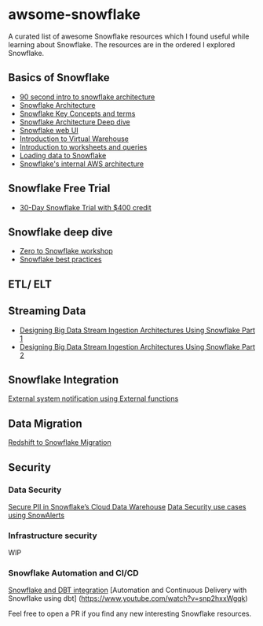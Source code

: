 # awsome-snowflake
A curated list of awesome Snowflake resources which I found useful while learning about Snowflake. The resources are in the ordered I explored Snowflake.

## Basics of Snowflake
- [90 second intro to snowflake architecture](https://www.youtube.com/watch?v=Z2OYJFI2P8I)
- [Snowflake Architecture](https://www.youtube.com/watch?v=QTEprlUFWNY)
- [Snowflake Key Concepts and terms](https://www.youtube.com/watch?v=fEtoYweBNQ4)
- [Snowflake Architecture Deep dive](https://www.youtube.com/watch?v=dxrEHqMFUWI)
- [Snowflake web UI](https://www.youtube.com/watch?v=fEtoYweBNQ4)
- [Introduction to Virtual Warehouse](https://www.youtube.com/watch?v=iOsMbqIDPss)
- [Introduction to worksheets and queries](https://www.youtube.com/watch?v=mH4pvxcfNYw)
- [Loading data to Snowflake](https://www.youtube.com/watch?v=us6MChC8T9Y)
- [Snowflake's internal AWS architecture](https://www.youtube.com/watch?v=1DOrNBv1Sz8)

## Snowflake Free Trial
- [30-Day Snowflake Trial with $400 credit](https://trial.snowflake.com/)

## Snowflake deep dive
- [Zero to Snowflake workshop](https://www.youtube.com/watch?v=bprbBn0ILew)
- [Snowflake best practices](https://www.youtube.com/watch?v=RD5_zYBl3Ss)


## ETL/ ELT


## Streaming Data

- [Designing Big Data Stream Ingestion Architectures Using Snowflake Part 1](http://www.snowflake.com/blog/designing-big-data-stream-ingestion-architectures-using-snowflake-part-1/)
- [Designing Big Data Stream Ingestion Architectures Using Snowflake Part 2](https://www.snowflake.com/blog/designing-data-stream-ingestion-architectures-using-snowflake-part-ii/)

## Snowflake Integration
[External system notification using External functions](https://docs.snowflake.com/en/sql-reference/external-functions.html)

## Data Migration
[Redshift to Snowflake Migration](https://tech.instacart.com/migration-from-redshift-to-snowflake-the-path-for-success-4caaac5e3728)

## Security
### Data Security
[Secure PII in Snowflake’s Cloud Data Warehouse](https://medium.com/hashmapinc/6-steps-to-secure-pii-in-snowflakes-cloud-data-warehouse-f950c35839e3)
[Data Security use cases using SnowAlerts](https://community.snowflake.com/s/article/SnowAlert-Data-Driven-Security-Analytics-using-Snowflake-Cloud-Data-Platform)

### Infrastructure security
WIP

### Snowflake Automation and CI/CD
[Snowflake and DBT integration](https://www.youtube.com/watch?v=5rNquRnNb4E) 
[Automation and Continuous Delivery with Snowflake using dbt] (https://www.youtube.com/watch?v=snp2hxxWgqk)

Feel free to open a PR if you find any new interesting Snowflake resources.

